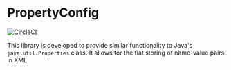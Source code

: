 # PropertyConfig

[![CircleCI](https://circleci.com/gh/bolorundurowb/PropertyConfig.svg?style=svg)](https://circleci.com/gh/bolorundurowb/PropertyConfig)

This library is developed to provide similar functionality to Java's `java.util.Properties` class. It allows for the flat storing of name-value pairs in XML
